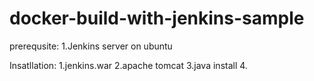 # docker-build-with-jenkins-sample

prerequsite:
1.Jenkins server on ubuntu

Insatllation:
1.jenkins.war 
2.apache tomcat
3.java install
4.
